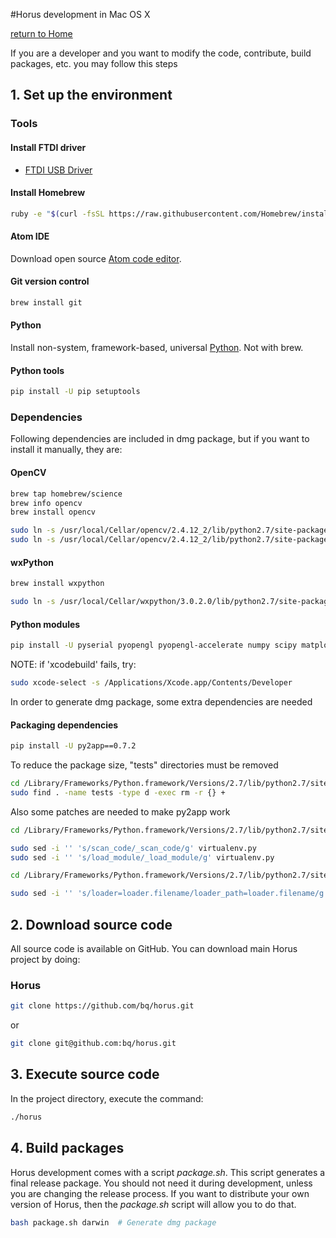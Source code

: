 #Horus development in Mac OS X

[return to Home](../../README.md)


If you are a developer and you want to modify the code, contribute, build packages, etc. you may follow this steps

## 1. Set up the environment

### Tools

#### Install FTDI driver
* [FTDI USB Driver](http://www.ftdichip.com/Drivers/VCP/MacOSX/FTDIUSBSerialDriver_v2_3.dmg)

#### Install Homebrew
```bash
ruby -e "$(curl -fsSL https://raw.githubusercontent.com/Homebrew/install/master/install)"
```

#### Atom IDE
Download open source [Atom code editor](https://atom.io/).

#### Git version control
```bash
brew install git
```

#### Python
Install non-system, framework-based, universal [Python](http://www.python.org/ftp/python/2.7.6/python-2.7.6-macosx10.6.dmg). Not with brew.

#### Python tools
```bash
pip install -U pip setuptools
```

### Dependencies

Following dependencies are included in dmg package, but if you want to install it manually, they are:

#### OpenCV
```bash
brew tap homebrew/science
brew info opencv
brew install opencv
```

```bash
sudo ln -s /usr/local/Cellar/opencv/2.4.12_2/lib/python2.7/site-packages/cv.py /Library/Python/2.7/site-packages/cv.py
sudo ln -s /usr/local/Cellar/opencv/2.4.12_2/lib/python2.7/site-packages/cv2.so /Library/Python/2.7/site-packages/cv2.so
```

#### wxPython
```bash
brew install wxpython
```

```bash
sudo ln -s /usr/local/Cellar/wxpython/3.0.2.0/lib/python2.7/site-packages/wx-3.0-osx_cocoa/wx /Library/Python/2.7/site-packages/wx
```

#### Python modules
```bash
pip install -U pyserial pyopengl pyopengl-accelerate numpy scipy matplotlib==1.4.0 pyobjc-framework-qtkit
```

NOTE: if 'xcodebuild' fails, try:

```bash
sudo xcode-select -s /Applications/Xcode.app/Contents/Developer
```

In order to generate dmg package, some extra dependencies are needed

#### Packaging dependencies
```bash
pip install -U py2app==0.7.2
```

To reduce the package size, "tests" directories must be removed

```bash
cd /Library/Frameworks/Python.framework/Versions/2.7/lib/python2.7/site-packages
sudo find . -name tests -type d -exec rm -r {} +
```

Also some patches are needed to make py2app work

```bash
cd /Library/Frameworks/Python.framework/Versions/2.7/lib/python2.7/site-packages/py2app/recipes

sudo sed -i '' 's/scan_code/_scan_code/g' virtualenv.py
sudo sed -i '' 's/load_module/_load_module/g' virtualenv.py

cd /Library/Frameworks/Python.framework/Versions/2.7/lib/python2.7/site-packages/macholib

sudo sed -i '' 's/loader=loader.filename/loader_path=loader.filename/g' MachOGraph.py
```

## 2. Download source code

All source code is available on GitHub. You can download main Horus project by doing:

### Horus
```bash
git clone https://github.com/bq/horus.git
```
or
```bash
git clone git@github.com:bq/horus.git
```

## 3. Execute source code

In the project directory, execute the command:

```bash
./horus
```

## 4. Build packages

Horus development comes with a script *package.sh*. This script generates a final release package. You should not need it during development, unless you are changing the release process. If you want to distribute your own version of Horus, then the *package.sh* script will allow you to do that.

```bash
bash package.sh darwin  # Generate dmg package
```
